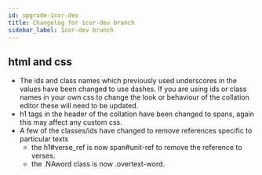 ```yaml
---
id: upgrade-1cor-dev
title: Changelog for 1cor-dev branch
sidebar_label: 1cor-dev branch
---
```


## html and css

+ The ids and class names which previously used underscores in the values have been changed to use dashes. If you are using 
ids or class names in your own css to change the look or behaviour of the collation editor these will need to be updated.
+ h1 tags in the header of the collation have been changed to spans, again this may affect any custom css.
+ A few of the classes/ids have changed to remove references specific to particular texts
    + the h1#verse_ref is now span#unit-ref to remove the reference to verses.
    + the .NAword class is now .overtext-word.